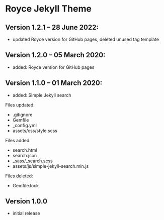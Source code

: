 # Royce Jekyll Theme

## Version 1.2.1 – 28 June 2022:

- updated Royce version for GitHub pages, deleted unused tag template

## Version 1.2.0 – 05 March 2020:

- added: Royce version for GitHub pages

## Version 1.1.0 – 01 March 2020:

- added: Simple Jekyll search

Files updated:

- .gitignore
- Gemfile
- \_config.yml
- assets/css/style.scss

Files added:

- search.html
- search.json
- \_sass/\_search.scss
- assets/js/simple-jekyll-search.min.js

Files deleted:

- Gemfile.lock

## Version 1.0.0

- initial release

